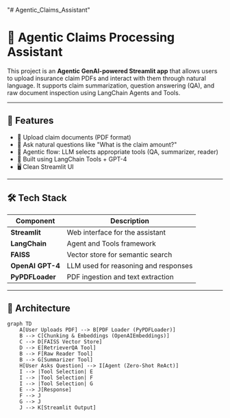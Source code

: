 "# Agentic_Claims_Assistant" 
# 🤖 Agentic Claims Processing Assistant

This project is an **Agentic GenAI-powered Streamlit app** that allows users to upload insurance claim PDFs and interact with them through natural language. It supports claim summarization, question answering (QA), and raw document inspection using LangChain Agents and Tools.

---

## 🚀 Features

- 📄 Upload claim documents (PDF format)
- 🔎 Ask natural questions like "What is the claim amount?"
- 🧠 Agentic flow: LLM selects appropriate tools (QA, summarizer, reader)
- 🧰 Built using LangChain Tools + GPT-4
- 🖥️ Clean Streamlit UI

---

## 🛠️ Tech Stack

| Component       | Description                              |
|----------------|------------------------------------------|
| **Streamlit**   | Web interface for the assistant          |
| **LangChain**   | Agent and Tools framework                |
| **FAISS**       | Vector store for semantic search         |
| **OpenAI GPT-4**| LLM used for reasoning and responses     |
| **PyPDFLoader** | PDF ingestion and text extraction        |

---

## 🧩 Architecture

```mermaid
graph TD
    A[User Uploads PDF] --> B[PDF Loader (PyPDFLoader)]
    B --> C[Chunking & Embeddings (OpenAIEmbeddings)]
    C --> D[FAISS Vector Store]
    D --> E[RetrieverQA Tool]
    B --> F[Raw Reader Tool]
    B --> G[Summarizer Tool]
    H[User Asks Question] --> I[Agent (Zero-Shot ReAct)]
    I --> |Tool Selection| E
    I --> |Tool Selection| F
    I --> |Tool Selection| G
    E --> J[Response]
    F --> J
    G --> J
    J --> K[Streamlit Output]
